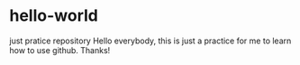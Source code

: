 # hello-world
just pratice repository
Hello everybody, this is just a practice for me to learn how to use github.
Thanks!
